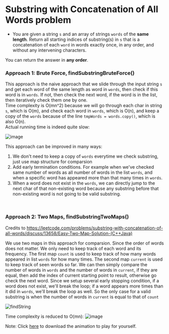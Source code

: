 # Substring with Concatenation of All Words problem
* You are given a string `s` and an array of strings `words` of the **same length**. Return all starting indices of substring(s) in `s` that is a concatenation of each `word` in words exactly once, in any order, and without any intervening characters.

You can return the answer in **any order**.

### Approach 1: Brute Force, findSubstringBruteForce()
This approach is the naive approach that we slide through the input string `s` and get each word of the same length as word in `words`, then check if this word is in `words`. If not, then check the next word, if the word is in the list, then iteratively check them one by one.\
Time complexity is O(mn^2) because we will go through each char in string `s`, which is O(m), and check each word in `words`, which is O(n), and keep a copy of the `words` because of the line ```tmpWords = words.copy()```, which is also O(n). \
Actual running time is indeed quite slow:

![image](https://user-images.githubusercontent.com/25105806/121616947-c484de80-ca18-11eb-991f-e1d879f5dad5.png)

This approach can be improved in many ways:
1. We don't need to keep a copy of `words` everytime we check substring, just use map structure for comparsion
2. Add early termination conditions. For example when we've checked same number of words as all number of words in the list `words`, and when a specific word has appeared more than that many times in `words`.
3. When a word does not exist in the `words`, we can directly jump to the next char of that non-existing word because any substring before that non-existing word is not going to be valid substring.

<br />

### Approach 2: Two Maps, findSubstringTwoMaps()
Credits to https://leetcode.com/problems/substring-with-concatenation-of-all-words/discuss/13658/Easy-Two-Map-Solution-(C++Java)


We use two maps in this approach for comparsion. Since the order of words does not matter. We only need to keep track of each word and its frequency. The first map `count` is used to keep track of how many words appeared in list `words` for how many times. The second map `current` is used to keep track of seen words so far. We can then simply compare the number of words in `words` and the number of words in `current`, if they are equal, then add the index of current starting point to result, otherwise go check the next word. Since we setup several early stopping condition, if a word does not exist, we'll break the loop; if a word appears more times than it did in `words`, we'll break the loop as well. So the only case for a valid substring is when the number of words in `current` is equal to that of `count`

![findString](https://user-images.githubusercontent.com/25105806/121660385-113bda00-ca58-11eb-929c-96490ee7a8c1.gif)

Time complexity is reduced to O(mn):
![image](https://user-images.githubusercontent.com/25105806/121617512-fa769280-ca19-11eb-9bb6-2161e77d555d.png)




Note: Click [here](https://github.com/artisan1218/LeetCode-Solution/blob/main/findSubstring/findStringAnimation.ppsx) to download the animation to play for yourself. 

